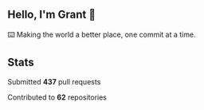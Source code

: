 ## Hello, I'm Grant 👋

⌨️  Making the world a better place, one commit at a time.


## Stats

Submitted **437** pull requests

Contributed to **62** repositories
